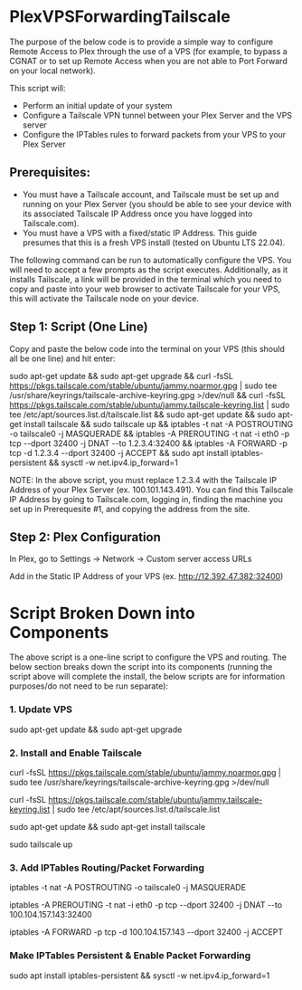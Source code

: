 # PlexVPSForwardingTailscale

The purpose of the below code is to provide a simple way to configure Remote Access to Plex through the use of a VPS (for example, to bypass a CGNAT or to set up Remote Access when you are not able to Port Forward on your local network).

This script will:
- Perform an initial update of your system
- Configure a Tailscale VPN tunnel between your Plex Server and the VPS server
- Configure the IPTables rules to forward packets from your VPS to your Plex Server

## Prerequisites:
- You must have a Tailscale account, and Tailscale must be set up and running on your Plex Server (you should be able to see your device with its associated Tailscale IP Address once you have logged into Tailscale.com).
- You must have a VPS with a fixed/static IP Address. This guide presumes that this is a fresh VPS install (tested on Ubuntu LTS 22.04).

The following command can be run to automatically configure the VPS. You will need to accept a few prompts as the script executes. Additionally, as it installs Tailscale, a link will be provided in the terminal which you need to copy and paste into your web browser to activate Tailscale for your VPS, this will activate the Tailscale node on your device.

## Step 1: Script (One Line)

Copy and paste the below code into the terminal on your VPS (this should all be one line) and hit enter:

sudo apt-get update && sudo apt-get upgrade && curl -fsSL https://pkgs.tailscale.com/stable/ubuntu/jammy.noarmor.gpg | sudo tee /usr/share/keyrings/tailscale-archive-keyring.gpg >/dev/null && curl -fsSL https://pkgs.tailscale.com/stable/ubuntu/jammy.tailscale-keyring.list | sudo tee /etc/apt/sources.list.d/tailscale.list && sudo apt-get update && sudo apt-get install tailscale && sudo tailscale up && iptables -t nat -A POSTROUTING -o tailscale0 -j MASQUERADE && iptables -A PREROUTING -t nat -i eth0 -p tcp --dport 32400 -j DNAT --to 1.2.3.4:32400 && iptables -A FORWARD -p tcp -d 1.2.3.4 --dport 32400 -j ACCEPT && sudo apt install iptables-persistent && sysctl -w net.ipv4.ip_forward=1

NOTE: In the above script, you must replace 1.2.3.4 with the Tailscale IP Address of your Plex Server (ex. 100.101.143.491).
You can find this Tailscale IP Address by going to Tailscale.com, logging in, finding the machine you set up in Prerequesite #1, and copying the address from the site.

## Step 2: Plex Configuration

In Plex, go to Settings -> Network -> Custom server access URLs

Add in the Static IP Address of your VPS (ex. http://12.392.47.382:32400)


# Script Broken Down into Components

The above script is a one-line script to configure the VPS and routing. The below section breaks down the script into its components (running the script above will complete the install, the below scripts are for information purposes/do not need to be run separate):

### 1. Update VPS

sudo apt-get update && sudo apt-get upgrade

### 2. Install and Enable Tailscale

curl -fsSL https://pkgs.tailscale.com/stable/ubuntu/jammy.noarmor.gpg | sudo tee /usr/share/keyrings/tailscale-archive-keyring.gpg >/dev/null

curl -fsSL https://pkgs.tailscale.com/stable/ubuntu/jammy.tailscale-keyring.list | sudo tee /etc/apt/sources.list.d/tailscale.list

sudo apt-get update && sudo apt-get install tailscale

sudo tailscale up

### 3. Add IPTables Routing/Packet Forwarding

iptables -t nat -A POSTROUTING -o tailscale0 -j MASQUERADE

iptables -A PREROUTING -t nat -i eth0 -p tcp --dport 32400 -j DNAT --to 100.104.157.143:32400

iptables -A FORWARD -p tcp -d 100.104.157.143 --dport 32400 -j ACCEPT

### Make IPTables Persistent & Enable Packet Forwarding

sudo apt install iptables-persistent && sysctl -w net.ipv4.ip_forward=1
